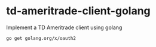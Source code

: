 # td-ameritrade-client-golang
Implement a TD Ameritrade client using golang

```
go get golang.org/x/oauth2
```